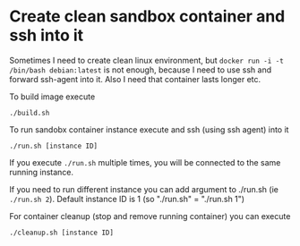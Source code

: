 # Create clean sandbox container and ssh into it

Sometimes I need to create clean linux environment, but ```docker run -i -t /bin/bash debian:latest``` is not enough, because I need to use ssh and forward ssh-agent into it. Also I need that container lasts longer etc.

To build image execute
```
./build.sh
```

To run sandobx container instance execute and ssh (using ssh agent) into it
```
./run.sh [instance ID]
```

If you execute ```./run.sh``` multiple times, you will be connected to the same running instance.

If you need to run different instance you can add argument to ./run.sh (ie ```./run.sh 2```). Default instance ID is 1 (so "./run.sh" = "./run.sh 1")

For container cleanup (stop and remove running container) you can execute 
```
./cleanup.sh [instance ID]
```

